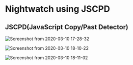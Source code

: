 # Nightwatch using JSCPD
## JSCPD(JavaScript Copy/Past Detector)
![Screenshot from 2020-03-10 17-28-32](https://user-images.githubusercontent.com/57913519/76820085-12b82b80-6830-11ea-9734-29034c10f3b7.png)

![Screenshot from 2020-03-10 18-10-22](https://user-images.githubusercontent.com/57913519/76820089-16e44900-6830-11ea-982c-de5f416bcd48.png)

![Screenshot from 2020-03-10 18-11-02](https://user-images.githubusercontent.com/57913519/76820093-1946a300-6830-11ea-99ad-41f3e5341fa7.png)
